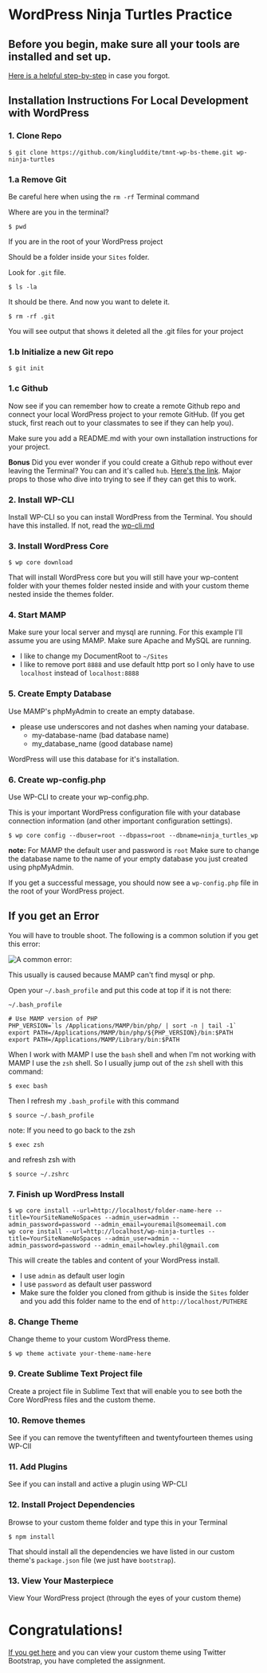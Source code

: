 # WordPress Ninja Turtles Practice

## Before you begin, make sure all your tools are installed and set up. 

[Here is a helpful step-by-step](https://github.com/kingluddite/web-dev-notes/blob/master/workflow/classroom-setup-instructions.md) in case you forgot.

## Installation Instructions For Local Development with WordPress

### 1. Clone Repo 

```
$ git clone https://github.com/kingluddite/tmnt-wp-bs-theme.git wp-ninja-turtles
```

### 1.a Remove Git

Be careful here when using the `rm -rf` Terminal command

Where are you in the terminal?

```
$ pwd
```

If you are in the root of your WordPress project

Should be a folder inside your `Sites` folder.

Look for `.git` file.

```
$ ls -la
```

It should be there. And now you want to delete it.

```
$ rm -rf .git
```

You will see output that shows it deleted all the .git files for your project

### 1.b Initialize a new Git repo

```
$ git init
```

### 1.c Github

Now see if you can remember how to create a remote Github repo and connect your local WordPress project to your remote GitHub. (If you get stuck, first reach out to your classmates to see if they can help you).

Make sure you add a README.md with your own installation instructions for your project.

**Bonus** Did you ever wonder if you could create a Github repo without ever leaving the Terminal? You can and it's called `hub`. [Here's the link](https://hub.github.com/). Major props to those who dive into trying to see if they can get this to work.


### 2. Install WP-CLI

Install WP-CLI so you can install WordPress from the Terminal. You should have this installed. If not, read the [wp-cli.md](https://github.com/kingluddite/web-dev-notes/blob/master/wordpress/wp-cli.md)

### 3. Install WordPress Core

```
$ wp core download
```

That will install WordPress core but you will still have your wp-content folder with your themes folder nested inside and with your custom theme nested inside the themes folder.

### 4. Start MAMP

Make sure your local server and mysql are running. For this example I'll assume you are using MAMP. Make sure Apache and MySQL are running.

* I like to change my DocumentRoot to `~/Sites`
* I like to remove port `8888` and use default http port so I only have to use `localhost` instead of ``localhost:8888``

### 5. Create Empty Database

Use MAMP's phpMyAdmin to create an empty database.

* please use underscores and not dashes when naming your database.
    - my-database-name (bad database name)
    - my_database_name (good database name)

WordPress will use this database for it's installation.

### 6. Create wp-config.php

Use WP-CLI to create your wp-config.php.

This is your important WordPress configuration file with your database connection information (and other important configuration settings).

```
$ wp core config --dbuser=root --dbpass=root --dbname=ninja_turtles_wp
```

**note:** For MAMP the default user and password is `root`
Make sure to change the database name to the name of your empty database you just created using phpMyAdmin.

If you get a successful message, you should now see a `wp-config.php` file in the root of your WordPress project.

## If you get an Error

You will have to trouble shoot. The following is a common solution if you get this error:

![A common error:](https://i.imgur.com/9Jth4BU.png)

This usually is caused because MAMP can't find mysql or php.

Open your `~/.bash_profile` and put this code at top if it is not there:

`~/.bash_profile`

```
# Use MAMP version of PHP
PHP_VERSION=`ls /Applications/MAMP/bin/php/ | sort -n | tail -1`
export PATH=/Applications/MAMP/bin/php/${PHP_VERSION}/bin:$PATH
export PATH=/Applications/MAMP/Library/bin:$PATH
```

When I work with MAMP I use the `bash` shell and when I'm not working with MAMP I use the `zsh` shell. So I usually jump out of the `zsh` shell with this command:

```
$ exec bash
```

Then I refresh my `.bash_profile` with this command

```
$ source ~/.bash_profile
```

note: If you need to go back to the zsh

```
$ exec zsh
```

and refresh zsh with

```
$ source ~/.zshrc
```

### 7. Finish up WordPress Install

```
$ wp core install --url=http://localhost/folder-name-here --title=YourSiteNameNoSpaces --admin_user=admin --admin_password=password --admin_email=youremail@someemail.com
wp core install --url=http://localhost/wp-ninja-turtles --title=YourSiteNameNoSpaces --admin_user=admin --admin_password=password --admin_email=howley.phil@gmail.com
```

This will create the tables and content of your WordPress install.
* I use `admin` as default user login
* I use `password` as default user password
* Make sure the folder you cloned from github is inside the `Sites` folder and you add this folder name to the end of `http://localhost/PUTHERE`

### 8. Change Theme

Change theme to your custom WordPress theme.

```
$ wp theme activate your-theme-name-here
```

### 9. Create Sublime Text Project file

Create a project file in Sublime Text that will enable you to see both the Core WordPress files and the custom theme.

### 10. Remove themes

See if you can remove the twentyfifteen and twentyfourteen themes using WP-ClI

### 11. Add Plugins

See if you can install and active a plugin using WP-CLI

### 12. Install Project Dependencies

Browse to your custom theme folder and type this in your Terminal

```
$ npm install
```

That should install all the dependencies we have listed in our custom theme's `package.json` file (we just have `bootstrap`).

### 13. View Your Masterpiece

View Your WordPress project (through the eyes of your custom theme)

# Congratulations! 

[If you get here](https://i.imgur.com/hbcd082.png) and you can view your custom theme using Twitter Bootstrap, you have completed the assignment.





